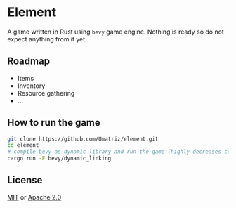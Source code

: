 # Element

A game written in Rust using `bevy` game engine. Nothing is ready so do not expect anything from it yet.

## Roadmap

- Items
- Inventory
- Resource gathering
- ...

## How to run the game

```bash
git clone https://github.com/Umatriz/element.git
cd element
# compile bevy as dynamic library and run the game (highly decreases compile time)
cargo run -F bevy/dynamic_linking
```

## License

[MIT](./LICENSE-MIT) or [Apache 2.0](./LICENSE-APACHE)